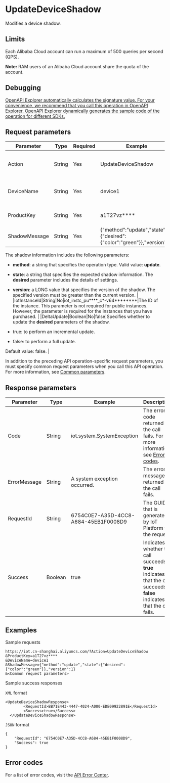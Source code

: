# UpdateDeviceShadow

Modifies a device shadow.

## Limits

Each Alibaba Cloud account can run a maximum of 500 queries per second \(QPS\).

**Note:** RAM users of an Alibaba Cloud account share the quota of the account.

## Debugging

[OpenAPI Explorer automatically calculates the signature value. For your convenience, we recommend that you call this operation in OpenAPI Explorer. OpenAPI Explorer dynamically generates the sample code of the operation for different SDKs.](https://api.aliyun.com/#product=Iot&api=UpdateDeviceShadow&type=RPC&version=2018-01-20)

## Request parameters

|Parameter|Type|Required|Example|Description|
|---------|----|--------|-------|-----------|
|Action|String|Yes|UpdateDeviceShadow|The operation that you want to perform. Set the value to UpdateDeviceShadow. |
|DeviceName|String|Yes|device1|The name of the device whose shadow information that you want to modify. |
|ProductKey|String|Yes|a1T27vz\*\*\*\*|The key of the product to which the device belongs. |
|ShadowMessage|String|Yes|\{"method":"update","state":\{"desired":\{"color":"green"\}\},"version":2\}|The expected shadow information.

The shadow information includes the following parameters:

-   **method**: a string that specifies the operation type. Valid value: **update**.
-   **state**: a string that specifies the expected shadow information. The **desired** parameter includes the details of settings.
-   **version**: a LONG value that specifies the version of the shadow. The specified version must be greater than the current version. |
|IotInstanceId|String|No|iot\_instc\_pu\*\*\*\*\_c\*-v64\*\*\*\*\*\*\*\*|The ID of the instance. This parameter is not required for public instances. However, the parameter is required for the instances that you have purchased. |
|DeltaUpdate|Boolean|No|false|Specifies whether to update the **desired** parameters of the shadow.

-   true: to perform an incremental update.
-   false: to perform a full update.

Default value: false. |

In addition to the preceding API operation-specific request parameters, you must specify common request parameters when you call this API operation. For more information, see [Common parameters](~~30561~~).

## Response parameters

|Parameter|Type|Example|Description|
|---------|----|-------|-----------|
|Code|String|iot.system.SystemException|The error code returned if the call fails. For more information, see [Error codes](~~87387~~). |
|ErrorMessage|String|A system exception occurred.|The error message returned if the call fails. |
|RequestId|String|6754C0E7-A35D-4CC8-A684-45EB1F0008D9|The GUID that is generated by IoT Platform for the request. |
|Success|Boolean|true|Indicates whether the call succeeds. **true** indicates that the call succeeds. **false** indicates that the call fails. |

## Examples

Sample requests

```
https://iot.cn-shanghai.aliyuncs.com/?Action=UpdateDeviceShadow
&ProductKey=a1T27vz****
&DeviceName=device1
&ShadowMessage={"method":"update","state":{"desired":{"color":"green"}},"version":1}
&<Common request parameters>
```

Sample success responses

`XML` format

```
<UpdateDeviceShadowResponse>
        <RequestId>BB71E443-4447-4024-A000-EDE09922891E</RequestId>
        <Success>true</Success>
  </UpdateDeviceShadowResponse>
```

`JSON` format

```
{
    "RequestId": "6754C0E7-A35D-4CC8-A684-45EB1F0008D9",
    "Success": true
}
```

## Error codes

For a list of error codes, visit the [API Error Center](https://error-center.alibabacloud.com/status/product/Iot).

